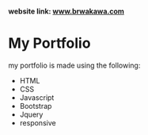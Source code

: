 #### website link: www.brwakawa.com

# My Portfolio
my portfolio is made using the following:
* HTML
* CSS
* Javascript
* Bootstrap
* Jquery
* responsive
